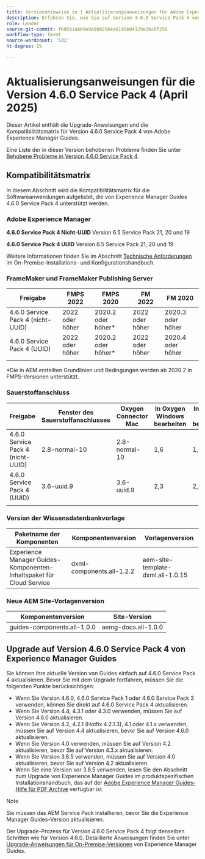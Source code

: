 ```yaml
---
title: Versionshinweise zu | Aktualisierungsanweisungen für Adobe Experience Manager Guides 4.6.0 Service Pack 4
description: Erfahren Sie, wie Sie auf Version 4.6.0 Service Pack 4 von Adobe Experience Manager Guides aktualisieren
role: Leader
source-git-commit: f6d5b1abb9e9a50d2564e8199b04129e3bc0f256
workflow-type: tm+mt
source-wordcount: '531'
ht-degree: 1%

---
```


# Aktualisierungsanweisungen für die Version 4.6.0 Service Pack 4 (April 2025)

Dieser Artikel enthält die Upgrade-Anweisungen und die Kompatibilitätsmatrix für Version 4.6.0 Service Pack 4 von Adobe Experience Manager Guides.

Eine Liste der in dieser Version behobenen Probleme finden Sie unter [Behobene Probleme in Version 4.6.0 Service Pack 4](fixed-issues-4-6-0-sp4.md).

## Kompatibilitätsmatrix

In diesem Abschnitt wird die Kompatibilitätsmatrix für die Softwareanwendungen aufgelistet, die von Experience Manager Guides 4.6.0 Service Pack 4 unterstützt werden.

### Adobe Experience Manager

**4.6.0 Service Pack 4 Nicht-UUID**
Version 6.5 Service Pack 21, 20 und 19

**4.6.0 Service Pack 4 UUID**
Version 6.5 Service Pack 21, 20 und 19

Weitere Informationen finden Sie im Abschnitt [Technische Anforderungen](../install-guide/download-install-technical-requirements.md) im On-Premise-Installations- und Konfigurationshandbuch.

### FrameMaker und FrameMaker Publishing Server

| Freigabe | FMPS 2022 | FMPS 2020 | FM 2022 | FM 2020 |
| --- | --- | --- | --- | --- |
| 4.6.0 Service Pack 4 (nicht-UUID) | 2022 oder höher | 2020.2 oder höher* | 2022 oder höher | 2020.3 oder höher |
| 4.6.0 Service Pack 4 (UUID) | 2022 oder höher | 2020.2 oder höher* | 2022 oder höher | 2020.4 oder höher |
| | | | |

*Die in AEM erstellten Grundlinien und Bedingungen werden ab 2020.2 in FMPS-Versionen unterstützt.

### Sauerstoffanschluss

| Freigabe | Fenster des Sauerstoffanschlusses | Oxygen Connector Mac | In Oxygen Windows bearbeiten | In Oxygen Mac bearbeiten |
| --- | --- | --- |--- |--- |
| 4.6.0 Service Pack 4 (nicht-UUID) | 2.8-normal-10 | 2.8-normal-10 | 1,6 | 1,6 |
| 4.6.0 Service Pack 4 (UUID) | 3.6-uuid.9 | 3.6-uuid.9 | 2,3 | 2,3 |
|  |  |   |

### Version der Wissensdatenbankvorlage

| Paketname der Komponenten | Komponentenversion | Vorlagenversion |
|---|---|---|
| Experience Manager Guides-Komponenten-Inhaltspaket für Cloud Service | dxml-components.all-1.2.2 | aem-site-template-dxml.all-1.0.15 |

### Neue AEM Site-Vorlagenversion

| Komponentenversion | Site-Version |
|---|---|
| guides-components.all-1.0.0 | aemg-docs.all-1.0.0 |

## Upgrade auf Version 4.6.0 Service Pack 4 von Experience Manager Guides

Sie können Ihre aktuelle Version von Guides einfach auf 4.6.0 Service Pack 4 aktualisieren. Bevor Sie mit dem Upgrade fortfahren, müssen Sie die folgenden Punkte berücksichtigen:

- Wenn Sie Version 4.6.0, 4.6.0 Service Pack 1 oder 4.6.0 Service Pack 3 verwenden, können Sie direkt auf 4.6.0 Service Pack 4 aktualisieren.
- Wenn Sie Version 4.4, 4.3.1 oder 4.3.0 verwenden, müssen Sie auf Version 4.6.0 aktualisieren.
- Wenn Sie Version 4.2, 4.2.1 (Hotfix 4.2.1.3), 4.1 oder 4.1.x verwenden, müssen Sie auf Version 4.4 aktualisieren, bevor Sie auf Version 4.6.0 aktualisieren.
- Wenn Sie Version 4.0 verwenden, müssen Sie auf Version 4.2 aktualisieren, bevor Sie auf Version 4.3.x aktualisieren.
- Wenn Sie Version 3.8.5 verwenden, müssen Sie auf Version 4.0 aktualisieren, bevor Sie auf Version 4.2 aktualisieren.
- Wenn Sie eine Version vor 3.8.5 verwenden, lesen Sie den Abschnitt zum Upgrade von Experience Manager Guides im produktspezifischen Installationshandbuch, das auf der [Adobe Experience Manager Guides-Hilfe für PDF Archive](https://helpx.adobe.com/xml-documentation-for-experience-manager/archive.html) verfügbar ist.

>[!NOTE]
>
>Sie müssen das AEM Service Pack installieren, bevor Sie die Experience Manager Guides-Version aktualisieren.

Der Upgrade-Prozess für Version 4.6.0 Service Pack 4 folgt denselben Schritten wie für Version 4.6.0. Detaillierte Anweisungen finden Sie unter [Upgrade-Anweisungen für On-Premise-Versionen](../install-guide/upgrade-xml-documentation.md) von Experience Manager Guides.

